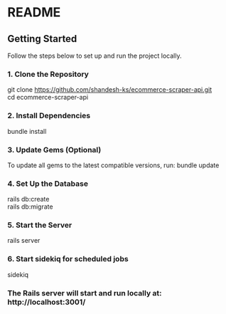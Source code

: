 # README

## Getting Started  

Follow the steps below to set up and run the project locally.

### 1. Clone the Repository  
git clone https://github.com/shandesh-ks/ecommerce-scraper-api.git  
cd ecommerce-scraper-api  

### 2. Install Dependencies
bundle install  

### 3. Update Gems (Optional)
To update all gems to the latest compatible versions, run:
bundle update  

### 4. Set Up the Database
rails db:create  
rails db:migrate  

### 5. Start the Server
rails server  

### 6. Start sidekiq for scheduled jobs
sidekiq

### The Rails server will start and run locally at: http://localhost:3001/
